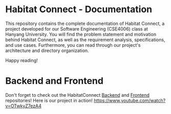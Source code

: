 # Habitat Connect - Documentation

This repository contains the complete documentation of Habitat Connect, a project developed for our Software Engineering (CSE4006) class at Hanyang University. You will find the problem statement and motivation behind Habitat Connect, as well as the requirement analysis, specifications, and use cases. Furthermore, you can read through our project's architecture and directory organization.

Happy reading!

# Backend and Frontend

Don't forget to check out the HabitatConnect [Backend](https://github.com/HabitatConnect/Backend) and [Frontend](https://github.com/HabitatConnect/Frontend) repositories!
Here is our project in action! https://www.youtube.com/watch?v=OTwkyZ7ezA4
